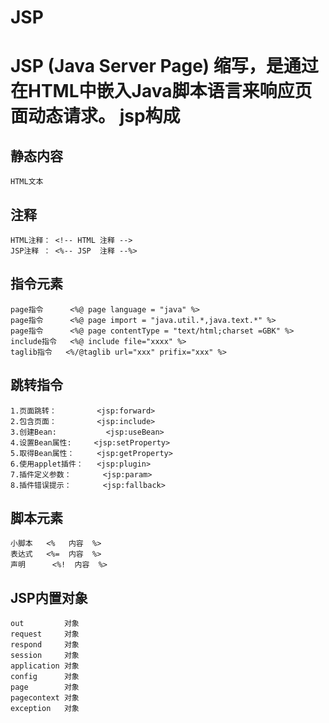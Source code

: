 JSP
======
JSP (Java Server Page) 缩写，是通过在HTML中嵌入Java脚本语言来响应页面动态请求。
jsp构成
=========
静态内容
--------
	HTML文本
注释
-------
	HTML注释： <!-- HTML 注释 -->
	JSP注释 ： <%-- JSP  注释 --%>
指令元素
-------
	page指令  	<%@ page language = "java" %>
	page指令  	<%@ page import = "java.util.*,java.text.*" %>
	page指令  	<%@ page contentType = "text/html;charset =GBK" %>
	include指令	<%@ include file="xxxx" %>
	taglib指令   <%/@taglib url="xxx" prifix="xxx" %>
跳转指令
-----------
	1.页面跳转：			<jsp:forward>
	2.包含页面：			<jsp:include>
	3.创建Bean:			<jsp:useBean>
	4.设置Bean属性:		<jsp:setProperty>
	5.取得Bean属性：		<jsp:getProperty>
	6.使用applet插件：	<jsp:plugin>
	7.插件定义参数：		<jsp:param>
	8.插件错误提示：		<jsp:fallback>
	
脚本元素
---------
	小脚本   <%   内容  %>
	表达式   <%=  内容  %>
	声明		<%!  内容  %>
JSP内置对象
---------
	out			对象
	request 	对象
	respond 	对象
	session 	对象
	application 对象
	config		对象
	page		对象
	pagecontext	对象
	exception	对象